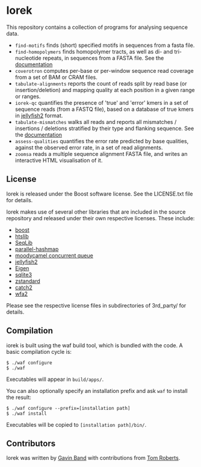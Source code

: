 # Iorek #

This repository contains a collection of programs for analysing sequence data.

- `find-motifs` finds (short) specified motifs in sequences from a fasta file.
- `find-homopolymers` finds homopolymer tracts, as well as di- and tri-nucleotide repeats, in sequences from a FASTA file.  See the [documentation](doc/find-homopolymers.md)
- `coverotron` computes per-base or per-window sequence read coverage from a set of BAM or CRAM files.
- `tabulate-alignments` reports the count of reads split by read base (or insertion/deletion) and mapping quality at each position in a given range or ranges.
- `iorek-qc` quantifies the presence of 'true' and 'error' kmers in a set of sequence reads (from a FASTQ file), based on a database of true kmers in [jellyfish2](https://github.com/zippav/Jellyfish-2) format.
- `tabulate-mismatches` walks all reads and reports all mismatches / insertions / deletions stratified by their type and flanking sequence.  See the [documentation](doc/tabulate-mismatches.md)
- `assess-qualities` quantifies the error rate predicted by base qualities, against the observed error rate, in a set of read alignments.
- `zoomsa` reads a multiple sequence alignment FASTA file, and writes an interactive HTML visualisation of it.

## License ##

Iorek is released under the Boost software license.  See the LICENSE.txt file for details.

Iorek makes use of several other libraries that are included in the source repository
and released under their own respective licenses.  These include:

* [boost](https://www.boost.org)
* [htslib](https://www.htslib.org)
* [SeqLib](https://github.com/walaj/SeqLib)
* [parallel-hashmap](https://github.com/greg7mdp/parallel-hashmap)
* [moodycamel concurrent queue](https://github.com/cameron314/concurrentqueue)
* [jellyfish2](https://github.com/zippav/Jellyfish-2)
* [Eigen](https://eigen.tuxfamily.org/index.php?title=Main_Page)
* [sqlite3](https://www.sqlite.org)
* [zstandard](http://facebook.github.io/zstd/)
* [catch2](https://github.com/catchorg/Catch2)
* [wfa2](https://github.com/smarco/WFA2-lib)

Please see the respective license files in subdirectories of 3rd_party/ for details.

## Compilation ##

iorek is built using the waf build tool, which is bundled with the code.  A basic compilation cycle is:

```
$ ./waf configure
$ ./waf
```

Executables will appear in `build/apps/`.

You can also optionally specify an installation prefix and ask `waf` to install the result:
```
$ ./waf configure --prefix=[installation path]
$ ./waf install
```

Executables will be copied to `[installation path]/bin/`.

## Contributors ##

Iorek was written by [Gavin Band](https://github.com/gavinband) with contributions from [Tom Roberts](https://github.com/Tomrrr1).
